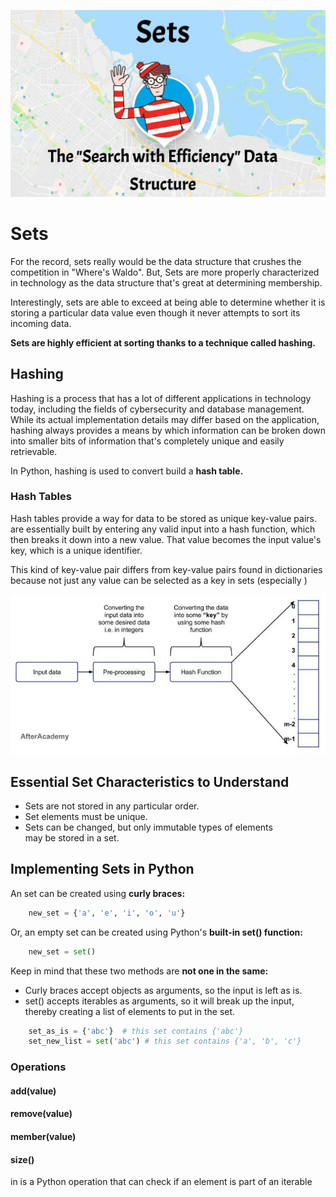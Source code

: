 ![Image of Waldo from "Where's Waldo"](images/sets_intro.jpg)

# Sets
For the record, sets really would be the data structure that crushes the competition in "Where's Waldo". But, Sets are more properly characterized in technology as the data structure that's great at determining membership.
 
Interestingly, sets are able to exceed at being able to determine whether it is storing a particular data value  even though it never attempts to sort its incoming data.  

**Sets are highly efficient at sorting thanks to a technique called hashing.**

## Hashing
Hashing is a process that has a lot of different applications in technology today, including the fields of cybersecurity and database management. While its actual implementation details may differ based on the application, hashing always provides a means by which information can be broken down into smaller bits of information that's completely unique and easily retrievable. 

In Python, hashing is used to convert build a **hash table.** 

### Hash Tables
Hash tables provide a way for data to be stored as unique key-value pairs. are essentially built by entering any valid input into a hash function, which then breaks it down into a new value. That value becomes the input value's key, which is a unique identifier. 

This kind of key-value pair differs from key-value pairs found in dictionaries because not just any value can be selected as a key in 
sets (especially )

![Chart displaying the steps of the hashing process](images/hashing_process.jpg)

## Essential Set Characteristics to Understand  
* Sets are not stored in any particular order.
* Set elements must be unique.
* Sets can be changed, but only immutable types of elements  
may be stored in a set.



## Implementing Sets in Python
An set can be created using **curly braces:**

```python
    new_set = {'a', 'e', 'i', 'o', 'u'}
```

Or, an empty set can be created using Python's **built-in set() function:** 

```python
    new_set = set()
```

Keep in mind that these two methods are **not one in the same:**
* Curly braces accept objects as arguments, so the input is left as is.
* set() accepts iterables as arguments, so it will break up the input, 
thereby creating a list of elements to put in the set.

```python
    set_as_is = {'abc'}  # this set contains {'abc'}
    set_new_list = set('abc') # this set contains {'a', 'b', 'c'}
```

### Operations 

#### add(value)


#### remove(value)


#### member(value)


#### size()

in is a Python operation that can check if an element is part of an iterable

